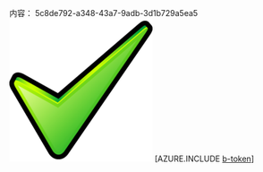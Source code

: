 内容： 5c8de792-a348-43a7-9adb-3d1b729a5ea5![图像](47355143-b9ed-41ba-9c32-adbf157783a2.png)
[AZURE.INCLUDE [b-token](d419f3ee-5a25-43ef-aa61-6c4bc0515383.md)]

